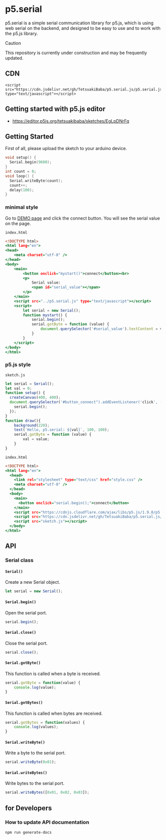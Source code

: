 # p5.serial
p5.serial is a simple serial communication library for p5.js, which is using web serial on the backend, and designed to be easy to use and to work with the p5.js library. 

> [!CAUTION]
> This repository is currently under construction and may be frequently updated.

## CDN
```
<script src="https://cdn.jsdelivr.net/gh/TetsuakiBaba/p5.serial.js/p5.serial.js" type="text/javascript"></script>
```

## Getting started with p5.js editor
  * https://editor.p5js.org/tetsuakibaba/sketches/EgLpDNrFq

## Getting Started
First of all, please upload the sketch to your arduino device. 
```cpp
void setup() {
  Serial.begin(9600);
}
int count = 0;
void loop() {
  Serial.writeByte(count);
  count++;
  delay(100);
}
```
### minimal style
Go to [DEMO page](https://tetsuakibaba.github.io/p5.serial/samples/minimal.html) and click the connect button. You will see the serial value on the page.

`index.html`
```html:index.html
<!DOCTYPE html>
<html lang="en">
<head>
    <meta charset="utf-8" />
</head>
<body>
    <main>
        <button onclick="mystart()">connect</button><br>
        <p>
            Serial value:
            <span id="serial_value"></span>
        </p>
    </main>
    <script src="../p5.serial.js" type="text/javascript"></script>
    <script>
        let serial = new Serial();
        function mystart() {
            serial.begin();
            serial.gotByte = function (value) {
                document.querySelector('#serial_value').textContent = value;
            }
        }
    </script>
</body>
</html>
```

### p5.js style
`sketch.js`
```javascript:sketch.js
let serial = Serial();
let val = 0;
function setup() {
  createCanvas(400, 400);
  document.querySelector('#button_connect").addEventListener('click', () => {
    serial.begin();
  });
}
function draw(){
    background(220);
    text(`Hello, p5.serial: ${val}`, 100, 100);
    serial.gotByte = function (value) {
        val = value;
    }
}
```

`index.html`
```html:index.html
<!DOCTYPE html>
<html lang="en">
  <head>    
    <link rel="stylesheet" type="text/css" href="style.css" />
    <meta charset="utf-8" />
  </head>
  <body>
    <main>
      <button onclick="serial.begin();">connect</button>
    </main>
    <script src="https://cdnjs.cloudflare.com/ajax/libs/p5.js/1.9.0/p5.js"></script>
    <script src="https://cdn.jsdelivr.net/gh/TetsuakiBaba/p5.serial.js/p5.serial.js" type="text/javascript"></script>
    <script src="sketch.js"></script>
  </body>
</html>
```

## API
### Serial class
#### `Serial()`
Create a new Serial object.
```javascript
let serial = new Serial();
```
#### `Serial.begin()`
Open the serial port.
```javascript
serial.begin();
```

#### `Serial.close()`
Close the serial port.
```javascript
serial.close();
```

#### `Serial.gotByte()`
This function is called when a byte is received.
```javascript
serial.gotByte = function(value) {
    console.log(value);
}
```

#### `Serial.gotBytes()`
This function is called when bytes are received.
```javascript
serial.gotBytes = function(values) {
    console.log(values);
}
```
#### `Serial.writeByte()`
Write a byte to the serial port.
```javascript
serial.writeByte(0x01);
```

#### `Serial.writeBytes()`
Write bytes to the serial port.
```javascript
serial.writeBytes([0x01, 0x02, 0x03]);
```


## for Developers

### How to update API documentation
```bash
npm run generate-docs
```

